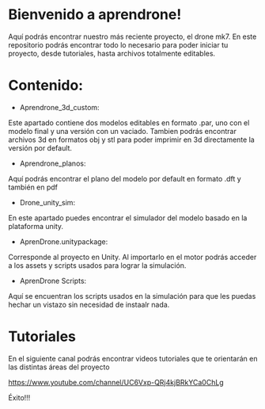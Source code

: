 # Bienvenido a aprendrone! 


Aquí podrás encontrar nuestro más reciente proyecto, el drone mk7. En este repositorio podrás encontrar todo lo necesario para poder iniciar tu proyecto, desde tutoriales, hasta archivos totalmente editables. 


# Contenido:

- Aprendrone_3d_custom:

Este apartado contiene dos modelos editables en formato .par, uno con el modelo final y una versión con un vaciado. Tambien podrás encontrar archivos 3d en formatos obj y stl para poder imprimir en 3d directamente la versión por default.


- Aprendrone_planos:

Aquí podrás encontrar el plano del modelo por default en formato .dft y también en pdf


- Drone_unity_sim:

En este apartado puedes encontrar el simulador del modelo basado en la plataforma unity.

- AprenDrone.unitypackage:

Corresponde al proyecto en Unity. Al importarlo en el motor podrás acceder a los assets y scripts usados para lograr la simulación.

- AprenDrone Scripts:

Aquí se encuentran los scripts usados en la simulación para que les puedas hechar un vistazo sin necesidad de instaalr nada. 

# Tutoriales

En el siguiente canal podrás encontrar videos tutoriales que te orientarán en las distintas áreas del proyecto


https://www.youtube.com/channel/UC6Vxp-QRj4kjBRkYCa0ChLg


Éxito!!!


